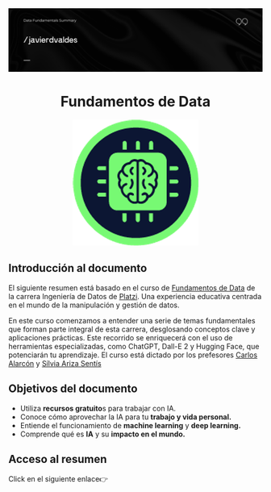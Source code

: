 <div align="center">
    <img src="readme_img/portada.png" width="">
</div>

<div align="center">
    <h1>Fundamentos de Data</h1>
    <img src="readme_img/logo.png" width="">
</div>

## Introducción al documento

El siguiente resumen está basado en el curso de [Fundamentos de Data](https://platzi.com/cursos/ia-data-ml/) de la carrera Ingeniería de Datos de [Platzi](https://platzi.com). Una experiencia educativa centrada en el mundo de la manipulación y gestión de datos. 

En este curso comenzamos a entender una serie de temas fundamentales que forman parte integral de esta carrera, desglosando conceptos clave y aplicaciones prácticas. Este recorrido se enriquecerá con el uso de herramientas especializadas, como ChatGPT, Dall-E 2 y Hugging Face, que potenciarán tu aprendizaje. 
El curso está dictado por los prefesores [Carlos Alarcón](https://platzi.com/profes/alarcon7a/) y [Sílvia Ariza Sentís](https://platzi.com/profes/silari_/)

## Objetivos del documento

- Utiliza **recursos gratuito**s para trabajar con IA.
- Conoce cómo aprovechar la IA para tu **trabajo y vida personal.**
- Entiende el funcionamiento de **machine learning** y **deep learning.**
- Comprende qué es **IA** y su **impacto en el mundo.**

## Acceso al resumen
Click en el siguiente enlace👉
